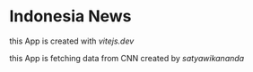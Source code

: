 # Indonesia News

this App is created with _vitejs.dev_

this App is fetching data from CNN created by _satyawikananda_
